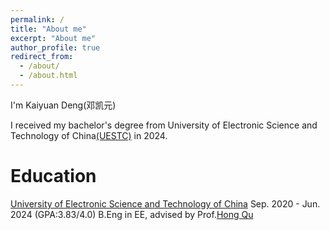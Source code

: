 ```yaml
---
permalink: /
title: "About me"
excerpt: "About me"
author_profile: true
redirect_from: 
  - /about/
  - /about.html
---
```


I'm Kaiyuan Deng(邓凯元)

I received my bachelor's degree from University of Electronic Science and Technology of China[(UESTC)](https://www.uestc.edu.cn/) in 2024.

Education
======
[University of Electronic Science and Technology of China](https://www.uestc.edu.cn/)  Sep. 2020 - Jun. 2024 (GPA:3.83/4.0) 
B.Eng in EE, advised by Prof.[Hong Qu](https://yjsjy.uestc.edu.cn/gmis/jcsjgl/dsfc/dsgrjj/11006?yxsh=08) 

